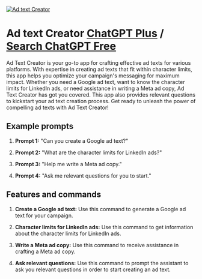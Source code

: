
[![Ad text Creator](https://files.oaiusercontent.com/file-ccLL65SB0frlBBA7rUToRfsU?se=2123-10-17T14%3A12%3A26Z&sp=r&sv=2021-08-06&sr=b&rscc=max-age%3D31536000%2C%20immutable&rscd=attachment%3B%20filename%3Dc5f50331-c8db-473e-b4c5-9b1c88df446f.webp&sig=fBWc6OchjdPpkfW8uYfW8/AoaDs1MPa%2BLL0mv7ZSTJM%3D)](https://chat.openai.com/g/g-61UHfJawB-ad-text-creator)

# Ad text Creator [ChatGPT Plus](https://chat.openai.com/g/g-61UHfJawB-ad-text-creator) / [Search ChatGPT Free](https://gptcall.net/index.html#/?search=Ad%20text%20Creator)

Ad Text Creator is your go-to app for crafting effective ad texts for various platforms. With expertise in creating ad texts that fit within character limits, this app helps you optimize your campaign's messaging for maximum impact. Whether you need a Google ad text, want to know the character limits for LinkedIn ads, or need assistance in writing a Meta ad copy, Ad Text Creator has got you covered. This app also provides relevant questions to kickstart your ad text creation process. Get ready to unleash the power of compelling ad texts with Ad Text Creator!

## Example prompts

1. **Prompt 1:** "Can you create a Google ad text?"

2. **Prompt 2:** "What are the character limits for LinkedIn ads?"

3. **Prompt 3:** "Help me write a Meta ad copy."

4. **Prompt 4:** "Ask me relevant questions for you to start."

## Features and commands

1. **Create a Google ad text:** Use this command to generate a Google ad text for your campaign.

2. **Character limits for LinkedIn ads:** Use this command to get information about the character limits for LinkedIn ads.

3. **Write a Meta ad copy:** Use this command to receive assistance in crafting a Meta ad copy.

4. **Ask relevant questions:** Use this command to prompt the assistant to ask you relevant questions in order to start creating an ad text.


